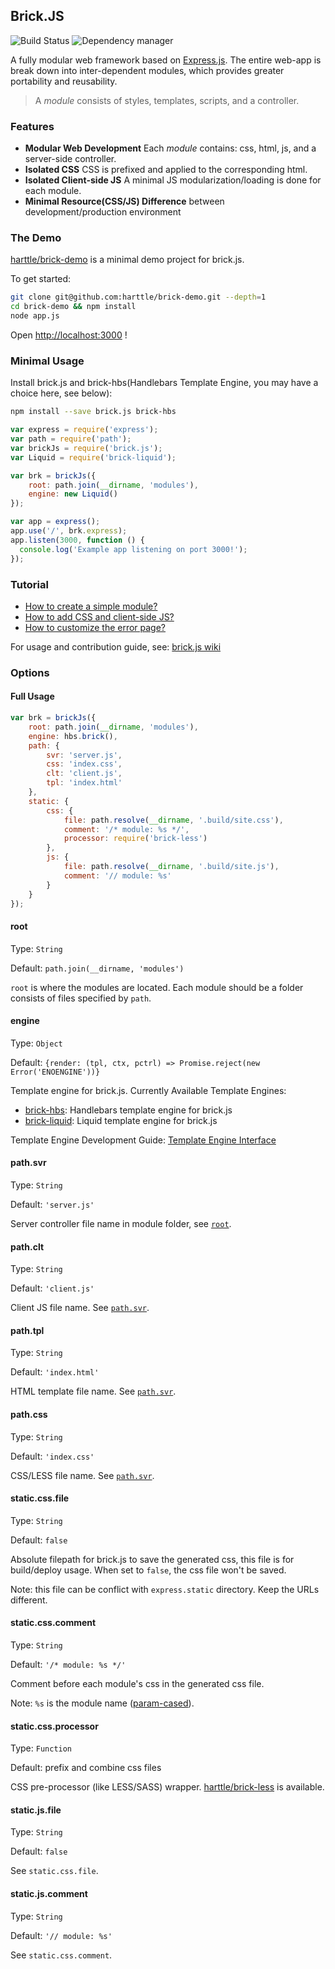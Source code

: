## Brick.JS

![Build Status](https://travis-ci.org/brick-js/brick.js.svg?branch=master)
![Dependency manager](https://david-dm.org/brick-js/brick.js.png)

A fully modular web framework based on [Express.js][express]. 
The entire web-app is break down into inter-dependent modules,
which provides greater portability and reusability.

> A *module* consists of styles, templates, scripts, and a controller.

### Features

* **Modular Web Development** Each *module* contains: css, html, js, and a server-side controller.
* **Isolated CSS** CSS is prefixed and applied to the corresponding html.
* **Isolated Client-side JS** A minimal JS modularization/loading is done for each module.
* **Minimal Resource(CSS/JS) Difference** between development/production environment

### The Demo

[harttle/brick-demo][demo] is a minimal demo project for brick.js. 

To get started:

```bash
git clone git@github.com:harttle/brick-demo.git --depth=1
cd brick-demo && npm install
node app.js
```

Open <http://localhost:3000> !

### Minimal Usage

Install brick.js and brick-hbs(Handlebars Template Engine, you may have a choice here, see below):

```bash
npm install --save brick.js brick-hbs
```

```javascript
var express = require('express');
var path = require('path');
var brickJs = require('brick.js');
var Liquid = require('brick-liquid');

var brk = brickJs({
    root: path.join(__dirname, 'modules'),
    engine: new Liquid()
});

var app = express();
app.use('/', brk.express);
app.listen(3000, function () {
  console.log('Example app listening on port 3000!');
});
```

### Tutorial

* [How to create a simple module?][simple-module]
* [How to add CSS and client-side JS?][css-and-js]
* [How to customize the error page?][error-page]

For usage and contribution guide, see: [brick.js wiki][wiki]

### Options

#### Full Usage

```javascript
var brk = brickJs({
    root: path.join(__dirname, 'modules'),
    engine: hbs.brick(),
    path: {
        svr: 'server.js',
        css: 'index.css',
        clt: 'client.js',
        tpl: 'index.html'
    },
    static: {
        css: {
            file: path.resolve(__dirname, '.build/site.css'),
            comment: '/* module: %s */',
            processor: require('brick-less')
        },
        js: {
            file: path.resolve(__dirname, '.build/site.js'),
            comment: '// module: %s'
        }
    }
});
```

#### root

Type: `String`

Default: `path.join(__dirname, 'modules')`

`root` is where the modules are located. Each module should be a folder consists of files specified by `path`.

#### engine

Type: `Object`

Default: `{render: (tpl, ctx, pctrl) => Promise.reject(new Error('ENOENGINE'))}`

Template engine for brick.js. Currently Available Template Engines:

* [brick-hbs][brick-hbs]: Handlebars template engine for brick.js
* [brick-liquid][brick-liquid]: Liquid template engine for brick.js

Template Engine Development Guide: [Template Engine Interface][tpl-contrib]

#### path.svr

Type: `String`

Default: `'server.js'`

Server controller file name in module folder, see [`root`](#root).

#### path.clt

Type: `String`

Default: `'client.js'`

Client JS file name. See [`path.svr`](#pathsvr).

#### path.tpl

Type: `String`

Default: `'index.html'`

HTML template file name. See [`path.svr`](#pathsvr).

#### path.css

Type: `String`

Default: `'index.css'`

CSS/LESS file name. See [`path.svr`](#pathsvr).

#### static.css.file

Type: `String`

Default: `false`

Absolute filepath for brick.js to save the generated css, this file is for build/deploy usage.
When set to `false`, the css file won't be saved. 

Note: this file can be conflict with `express.static` directory. Keep the URLs different.

#### static.css.comment

Type: `String`

Default: `'/* module: %s */'`

Comment before each module's css in the generated css file. 

Note: `%s` is the module name ([param-cased][param-case]).

#### static.css.processor

Type: `Function`

Default: prefix and combine css files

CSS pre-processor (like LESS/SASS) wrapper. [harttle/brick-less][brick-less] is available.

#### static.js.file

Type: `String`

Default: `false`

See `static.css.file`.

#### static.js.comment

Type: `String`

Default: `'// module: %s'`

See `static.css.comment`.

[express]: http://expressjs.com/en/index.html 
[simple-module]: https://github.com/harttle/brick.js/wiki/a-simple-module
[brick-hbs]: https://github.com/harttle/brick-hbs
[brick-liquid]: https://github.com/harttle/brick-liquid
[demo]: https://github.com/harttle/brick-demo
[wiki]: https://github.com/harttle/brick.js/wiki
[error-page]: https://github.com/harttle/brick.js/wiki/customize-error-page
[css-and-js]: https://github.com/harttle/brick.js/wiki/css-and-js
[param-case]: https://github.com/blakeembrey/param-case
[tpl-contrib]: https://github.com/harttle/brick.js/wiki/Template-Engine-Interface
[brick-less]: https://github.com/harttle/brick-less
